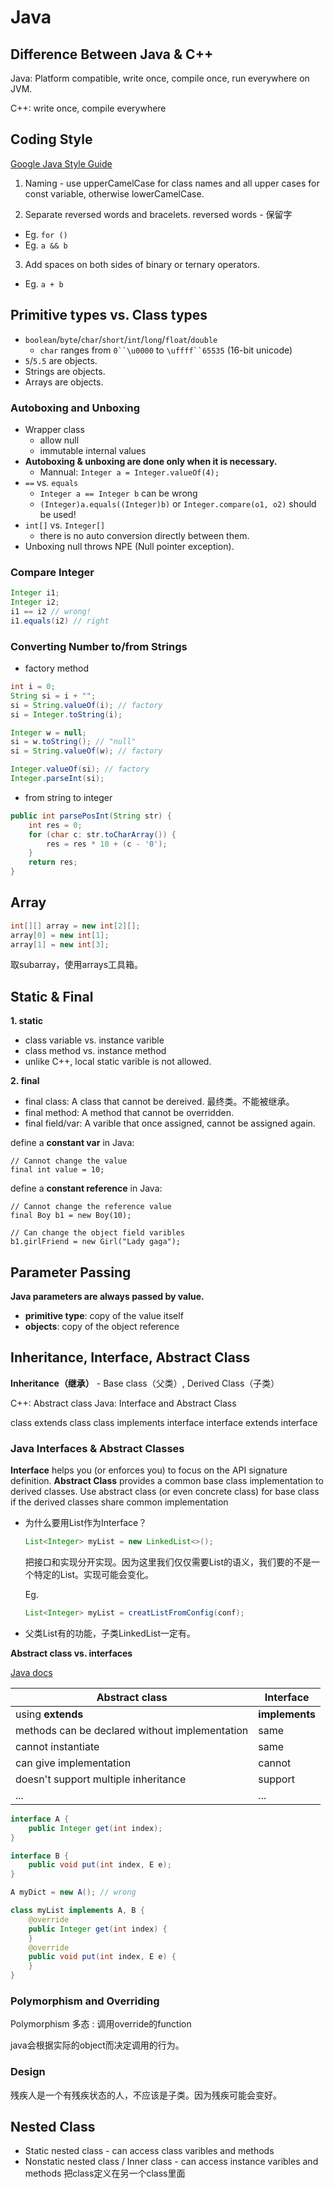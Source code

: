 <extoc></extoc>

# Java

## Difference Between Java & C++

Java: Platform compatible, write once, compile once, run everywhere on JVM.

C++: write once, compile everywhere


## Coding Style
[Google Java Style Guide](https://google.github.io/styleguide/javaguide.html)

1. Naming - use upperCamelCase for class names and all upper cases for const variable, otherwise lowerCamelCase.

2. Separate reversed words and bracelets. 
reversed words - 保留字

- Eg. ```for ()```
- Eg. ```a && b```

3. Add spaces on both sides of binary or ternary operators.

- Eg. ```a + b```


## Primitive types vs. Class types

- `boolean`/`byte`/`char`/`short`/`int`/`long`/`float`/`double`
    - `char` ranges from `0``\u0000` to `\uffff``65535` (16-bit unicode)
- `5`/`5.5` are objects.
- Strings are objects.
- Arrays are objects.

### Autoboxing and Unboxing

- Wrapper class
    - allow null
    - immutable internal values
- **Autoboxing & unboxing are done only when it is necessary.**
    - Mannual: `Integer a = Integer.valueOf(4);`
- `==` vs. `equals`
    - `Integer a == Integer b` can be wrong
    - `(Integer)a.equals((Integer)b)` or `Integer.compare(o1, o2)` should be used!
- `int[]` vs. `Integer[]`
    - there is no auto conversion directly between them.
- Unboxing null throws NPE (Null pointer exception).

### Compare Integer

```java
Integer i1;
Integer i2;
i1 == i2 // wrong!
i1.equals(i2) // right
```

### Converting Number to/from Strings

- factory method

```java
int i = 0;
String si = i + "";
si = String.valueOf(i); // factory
si = Integer.toString(i);

Integer w = null;
si = w.toString(); // "null"
si = String.valueOf(w); // factory

Integer.valueOf(si); // factory
Integer.parseInt(si);
```

- from string to integer

```java
public int parsePosInt(String str) {
    int res = 0;
    for (char c: str.toCharArray()) {
        res = res * 10 + (c - '0');
    }
    return res;
}
```

## Array

```java
int[][] array = new int[2][];
array[0] = new int[1];
array[1] = new int[3];
```

取subarray，使用arrays工具箱。


## Static & Final

__1. static__

- class variable vs. instance varible
- class method vs. instance method
- unlike C++, local static varible is not allowed.

__2. final__

- final class: A class that cannot be dereived. 最终类。不能被继承。
- final method: A method that cannot be overridden.
- final field/var: A varible that once assigned, cannot be assigned again.

define a **constant var** in Java:

```
// Cannot change the value
final int value = 10;
```

define a **constant reference** in Java:

```
// Cannot change the reference value
final Boy b1 = new Boy(10);

// Can change the object field varibles
b1.girlFriend = new Girl("Lady gaga");
```

## Parameter Passing

**Java parameters are always passed by value.**

- **primitive type**: copy of the value itself
- **objects**: copy of the object reference

## Inheritance, Interface, Abstract Class

__Inheritance（继承）__ - Base class（父类）, Derived Class（子类）

C++: Abstract class
Java: Interface and Abstract Class

class extends class
class implements interface
interface extends interface

### Java Interfaces & Abstract Classes

**Interface** helps you (or enforces you) to focus on the API signature definition.
**Abstract Class** provides a common base class implementation to derived classes. Use abstract class (or even concrete class) for base class if the derived classes share common implementation

- 为什么要用List作为Interface？

    ```java
    List<Integer> myList = new LinkedList<>();
    ```

    把接口和实现分开实现。因为这里我们仅仅需要List的语义，我们要的不是一个特定的List。实现可能会变化。
    
    Eg.
     
    ```java
    List<Integer> myList = creatListFromConfig(conf);
    ```
    
- 父类List有的功能，子类LinkedList一定有。


__Abstract class vs. interfaces__

[Java docs](https://docs.oracle.com/javase/tutorial/java/IandI/abstract.html)

Abstract class | Interface
----|----
using **extends** | **implements**
methods can be declared without implementation | same
cannot instantiate | same
can give implementation | cannot
doesn't support multiple inheritance | support
... | ...


```java
interface A {
    public Integer get(int index);
}

interface B {
    public void put(int index, E e);
}

A myDict = new A(); // wrong

class myList implements A, B {
    @override
    public Integer get(int index) {
    }
    @override
    public void put(int index, E e) {
    }    
}
```

### Polymorphism and Overriding

Polymorphism 多态 : 调用override的function

java会根据实际的object而决定调用的行为。

### Design

残疾人是一个有残疾状态的人，不应该是子类。因为残疾可能会变好。

## Nested Class

- Static nested class - can access class varibles and methods
- Nonstatic nested class / Inner class - can access instance varibles and methods
把class定义在另一个class里面